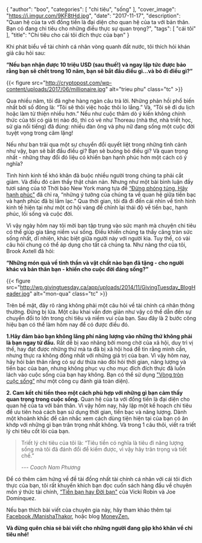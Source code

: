 {
   "author": "boo",
   "categories": [
      "chi tiêu",
      "sống"
   ],
   "cover_image": "https://i.imgur.com/9KF8tHd.jpg",
   "date": "2017-11-17",
   "description": "Quan hệ của ta với đồng tiền là đại diện cho quan hệ của ta với bản thân. Bạn có đang chi tiêu cho những điều thực sự quan trọng?",
   "tags": [
      "cái tôi"
   ],
   "title": "Chi tiêu cho cái tôi đích thực của bạn"
}

Khi phát biểu về tài chính cá nhân vòng quanh đất nước, tôi thích hỏi khán giả câu hỏi sau:

**“Nếu bạn nhận được 10 triệu USD (sau thuế!) và ngay lập tức được bảo rằng bạn sẽ chết trong 10 năm, bạn sẽ bắt đầu điều gì...và bỏ đi điều gì?”**

{{< figure src="http://cryptopost.com/wp-content/uploads/2017/06/millionaire.jpg" alt="trieu phu" class="tc" >}}

Qua nhiều năm, tôi đã nghe hàng ngàn câu trả lời. Những phản hồi phổ biến nhất bởi số đông là: “Tôi sẽ thôi việc hoặc thôi lo lắng.” Và, “Tôi sẽ đi du lịch hoặc làm từ thiện nhiều hơn.” Nếu như cuộc thăm dò ý kiến không chính thức của tôi có giá trị nào đó, thì có vẻ như Thoreau (nhà thơ, nhà triết học, sử gia nổi tiếng) đã đúng: nhiều đàn ông và phụ nữ đang sống một cuộc đời tuyệt vọng trong câm lặng!

Nếu như bạn trải qua một sự chuyển đổi quyết liệt trong những tình cảnh như vậy, bạn sẽ bắt đầu điều gì? Bạn sẽ buông bỏ điều gì? Và quan trọng nhất - những thay đổi đó liệu có khiến bạn hạnh phúc hơn một cách có ý nghĩa?

Tình hình kinh tế khó khăn đã buộc nhiều người trong chúng ta phải cắt giảm. Và điều đó cảm thấy thật chán nản. Nhưng như một bài bình luận đầy tươi sáng của tờ Thời báo New York mang tựa đề [“Đừng phóng túng, Hãy hạnh phúc"](http://www.nytimes.com/2012/07/08/opinion/sunday/dont-indulge-be-happy.html?_r=2&emc=eta1&) đã chỉ ra, “những ý tưởng của chúng ta về quan hệ giữa tiền bạc và hạnh phúc đã bị lầm lạc.” Qua thời gian, tôi đã đi đến cái nhìn về tình hình kinh tế hiện tại như một cơ hội vàng để chỉnh lại thái độ về tiền bạc, hạnh phúc, lối sống và cuộc đời.

Vì vậy ngày hôm nay tôi mời bạn tập trung vào sức mạnh mà chuyện chi tiêu có thể giúp gia tăng niềm vui sống. Điều khiến chúng ta thấy căng tràn sức sống nhất, dĩ nhiên, khác biệt giữa người này với người kia. Tuy thế, có vài câu hỏi chung có thể áp dụng cho tất cả chúng ta. Như nàng thơ của tôi, Brook Axtell đã hỏi:

**“Những món quà về tinh thần và vật chất nào bạn đã tặng - cho người khác và bản thân bạn - khiến cho cuộc đời đáng sống?”**

{{< figure src="http://wp.givingtuesday.ca/app/uploads/2014/11/GivingTuesday_BlogHeader.jpg" alt="mon-qua" class="tc" >}}

Trên bề mặt, đây rõ ràng không phải một câu hỏi về tài chính cá nhân thông thường. Đừng bị lừa. Một câu khai vấn đơn giản như vậy có thể dẫn đến sự chuyển đổi to lớn trong chi tiêu và niềm vui của bạn. Sau đây là 2 bước công hiệu bạn có thể làm hôm nay để có được điều đó.

**1.Hãy đảm bảo bạn không lãng phí năng lượng vào những thứ không phải là bạn ngay từ đầu.**
Rất dễ bị xao nhãng bởi mong chờ của xã hội, duy trì vị thế, hay đạt được những thứ mà ta đã bị xã hội hoá để tin rằng mình cần, nhưng thực ra không đồng nhất với những giá trị của bạn. Vì vậy hôm nay, hãy hỏi bản thân rằng có sự dư thừa nào đòi hỏi thời gian, năng lượng và tiền bạc của bạn, nhưng không phục vụ cho mục đích đích thực đã luồn lách vào cuộc sống của bạn hay không. Bạn có thể sử dụng ["Vòng tròn cuộc sống"](/posts/vong-tron-cuoc-song-cong-cu-danh-gia-suc-khoe-cua-health-coach) như một công cụ đánh giá toàn diện).

**2. Cam kết chi tiền theo một cách phù hợp với những gì bạn cảm thấy quan trọng trong cuộc sống.** Quan hệ của ta với đồng tiền là đại diện cho quan hệ của ta với bản thân. Vì vậy hôm nay, hãy lập một kế hoạch chi tiêu để ưu tiên hoá cách bạn sử dụng thời gian, tiền bạc và năng lượng. Dành một khoảnh khắc để cân nhắc xem cách dùng tiện hiện tại của bạn có ăn khớp với những gì bạn trân trọng nhất không. Và trong 1 câu thôi, viết ra triết lý chi tiêu cốt lõi của bạn.


> Triết lý chi tiêu của tôi là: “Tiêu tiền có nghĩa là tiêu đi năng lượng sống mà tôi đã đánh đổi để kiếm được, vì vậy hãy trân trọng và tiết chế.”
>
> --- <cite>Coach Nam Phương</cite>

Để có thêm cảm hứng về đề tài đồng nhất tài chính cá nhân với cái tôi đích thực của bạn, tôi rất khuyến khích bạn đọc cuốn sách hàng đầu về chuyên môn ý thức tài chính, [“Tiền bạn hay Đời bạn"](https://www.amazon.com/Your-Money-Life-Transforming-Relationship/dp/0143115766/ref=sr_1_1?s=books&ie=UTF8&qid=1352443087&sr=1-1&keywords=your+money+or+your+life) của Vicki Robin và Joe Dominquez.


Nếu bạn thích bài viết của chuyên gia này, hãy tham khảo thêm tại [Facebook /ManishaThakor](http://www.facebook.com/ManishaThakor), hoặc blog [MoneyZen.](http://www.moneyzen.com/)

**Và đừng quên chia sẻ bài viết cho những người đang gặp khó khăn về chi tiêu nhé!**
